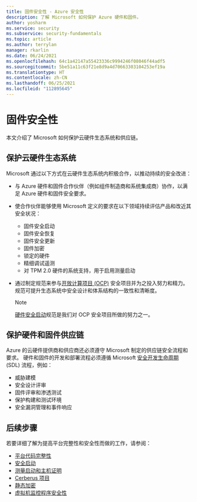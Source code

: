 ```yaml
---
title: 固件安全性 - Azure 安全性
description: 了解 Microsoft 如何保护 Azure 硬件和固件。
author: yosharm
ms.service: security
ms.subservice: security-fundamentals
ms.topic: article
ms.author: terrylan
manager: rkarlin
ms.date: 06/24/2021
ms.openlocfilehash: 64c1a42147a55423336c9994246f08046f44adf5
ms.sourcegitcommit: 5be51a11c63f21e8d9a4d70663303104253ef19a
ms.translationtype: HT
ms.contentlocale: zh-CN
ms.lasthandoff: 06/25/2021
ms.locfileid: "112895645"
---
```

# <a name="firmware-security"></a>固件安全性
本文介绍了 Microsoft 如何保护云硬件生态系统和供应链。

## <a name="securing-the-cloud-hardware-ecosystem"></a>保护云硬件生态系统
Microsoft 通过以下方式在云硬件生态系统内积极合作，以推动持续的安全改进：

- 与 Azure 硬件和固件合作伙伴（例如组件制造商和系统集成商）协作，以满足 Azure 硬件和固件安全要求。

- 使合作伙伴能够使用 Microsoft 定义的要求在以下领域持续评估产品和改近其安全状况：

  - 固件安全启动
  - 固件安全恢复
  - 固件安全更新
  - 固件加密
  - 锁定的硬件
  - 精细调试遥测
  - 对 TPM 2.0 硬件的系统支持，用于启用测量启动

- 通过制定规范来参与[开放计算项目 (OCP)](https://www.opencompute.org/wiki/Security) 安全项目并为之投入努力和精力。 规范可提升生态系统中安全设计和体系结构的一致性和清晰度。

   > [!NOTE]
   > [硬件安全启动](https://docs.google.com/document/d/1Se1Dd-raIZhl_xV3MnECeuu_I0nF-keg4kqXyK4k4Wc/edit#heading=h.5z2d7x9gbhk0)规范是我们对 OCP 安全项目所做的努力之一。

## <a name="securing-hardware-and-firmware-supply-chains"></a>保护硬件和固件供应链
Azure 的云硬件提供商和供应商还必须遵守 Microsoft 制定的供应链安全流程和要求。 硬件和固件的开发和部署流程必须遵循 Microsoft [安全开发生命周期](https://www.microsoft.com/securityengineering/sdl) (SDL) 流程，例如：

- 威胁建模
- 安全设计评审
- 固件评审和渗透测试
- 保护构建和测试环境
- 安全漏洞管理和事件响应

## <a name="next-steps"></a>后续步骤
若要详细了解为提高平台完整性和安全性而做的工作，请参阅：

- [平台代码完整性](code-integrity.md)
- [安全启动](secure-boot.md)
- [测量启动和主机证明](measured-boot-host-attestation.md)
- [Cerberus 项目](project-cerberus.md)
- [静态加密](encryption-atrest.md)
- [虚拟机监控程序安全性](hypervisor.md)